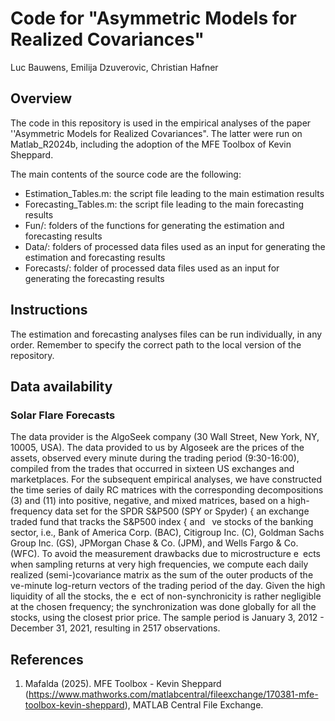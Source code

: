 # **Code for "Asymmetric Models for Realized Covariances"**

Luc Bauwens, Emilija Dzuverovic, Christian Hafner

## Overview

The code in this repository is used in the empirical analyses of the paper ''Asymmetric Models for Realized Covariances". The latter were run on Matlab_R2024b, including the adoption of the MFE Toolbox of Kevin Sheppard.

The main contents of the source code are the following:
- Estimation_Tables.m: the script file leading to the main estimation results
- Forecasting_Tables.m: the script file leading to the main forecasting results
- Fun/: folders of the functions for generating the estimation and forecasting results
- Data/: folders of processed data files used as an input for generating the estimation and forecasting results
- Forecasts/: folder of processed data files used as an input for generating the forecasting results

## Instructions

The estimation and forecasting analyses files can be run individually, in any order. Remember to specify the correct path to the local version of the repository.

## Data availability

### Solar Flare Forecasts
The data provider is the AlgoSeek company (30 Wall Street, New York, NY, 10005, USA). The data provided to us by Algoseek are the prices of the assets, observed every minute during the trading period (9:30-16:00), compiled from the trades that occurred in sixteen US exchanges and marketplaces. For the subsequent empirical analyses, we have constructed the time series of daily RC matrices with the corresponding decompositions (3) and (11) into positive, negative, and mixed matrices, based on a high-frequency data set for the SPDR S&P500 (SPY or Spyder) { an exchange traded fund that tracks the S&P500 index { and  ve stocks of the banking sector, i.e., Bank of America Corp. (BAC), Citigroup Inc. (C), Goldman Sachs Group Inc. (GS), JPMorgan Chase & Co. (JPM), and Wells Fargo & Co. (WFC). To avoid the measurement drawbacks due to microstructure e ects when sampling returns at very high frequencies, we compute each daily realized (semi-)covariance matrix as the sum of the outer products of the  ve-minute log-return vectors of the trading period of the day. Given the high liquidity of all the stocks, the e ect of non-synchronicity is rather negligible at the chosen frequency; the synchronization was done globally for all the stocks, using the closest prior price. The sample period is January 3, 2012 - December 31, 2021, resulting in 2517 observations.

## References

1. Mafalda (2025). MFE Toolbox - Kevin Sheppard (https://www.mathworks.com/matlabcentral/fileexchange/170381-mfe-toolbox-kevin-sheppard), MATLAB Central File Exchange.


